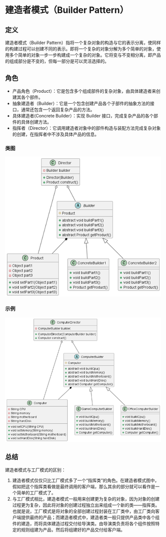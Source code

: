 # 建造者模式（Builder Pattern）

## 定义

建造者模式（Builder Pattern）指将一个复杂对象的构造与它的表示分离，使同样的构建过程可以创建不同的表示。即将一个复杂的对象分解为多个简单的对象，使用多个简单的对象一步一步构建成一个复杂的对象。它将变与不变相分离，即产品的组成部分是不变的，但每一部分是可以灵活选择的。

## 角色

- 产品角色（Product）：它是包含多个组成部件的复杂对象，由具体建造者来创建其各个部件。
- 抽象建造者（Builder）：它是一个包含创建产品各个子部件的抽象方法的接口，通常还包含一个返回复杂产品的方法。
- 具体建造者(Concrete Builder）：实现 Builder 接口，完成复杂产品的各个部件的具体创建方法。
- 指挥者（Director）：它调用建造者对象中的部件构造与装配方法完成复杂对象的创建，在指挥者中不涉及具体产品的信息。

### 类图

![建造者模式（Builder Pattern）](src/main/resources/static/diagram.png '建造者模式（Builder Pattern）')

### 示例

![建造者模式（Builder Pattern）](src/main/resources/static/diagram-demo.png '建造者模式（Builder Pattern）')

## 总结

建造者模式与工厂模式的区别：

1. 建造者模式仅仅只比工厂模式多了一个“指挥类”的角色。在建造者模式图中，假如把这个指挥类看做是最终调用的客户端，那么其余的部分就可以看作是一个简单的工厂模式了。
2. 与工厂模式相比，建造者模式一般用来创建更为复杂的对象，因为对象的创建过程更为复杂，因此将对象的创建过程独立出来组成一个新的类——指挥类。也就是说，工厂模式是将对象的全部创建过程封装在工厂类中，由工厂类向客户端提供最终的产品；而建造者模式中，建造者类一般只提供产品类中各个组件的建造，而将具体建造过程交付给导演类。由导演类负责将各个组件按照特定的规则组建为产品，然后将组建好的产品交付给客户端。
